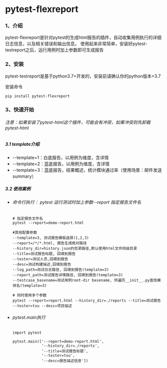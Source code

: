 # pytest-flexreport

### 1、介绍
pytest-flexreport是针对pytest的生成html报告的插件，自动收集用例执行的详细日志信息，以及相关错误和输出信息。
使用起来非常简单，安装好pytest-testreport之后，运行用例时加上参数即可生成报告   

### 2、安装

pytest-testreport是基于python3.7+开发的，安装前请确认你的python版本>3.7

安装命令

```pip install pytest-flexreport```

### 3、快速开始

###### 注意：如果安装了pytest-html这个插件，可能会有冲突，如果冲突则先卸载pytest-html

##### 3.1 template介绍
- --template=1：白底报告，以用例为维度，含详情
- --template=2：蓝底报告，以用例为维度，含详情
- --template=3：蓝底报告，结果概述，统计模块通过率（使用场景：邮件发送summary）

##### 3.2 使用案例

- ###### 命令行执行： pytest 运行测试时加上参数--report 指定报告文件名

    ```shell
    # 指定报告文件名
    pytest --report=demo-report.html
    
    #其他配置参数
    --template=3, 测试报告模板选择(1,2,3)
    --report=/*/*.html, 报告生成绝对路径
    --history_dir=history.json的目录路径,默认使用html文件同级目录
    --title=测试报告标题, 回填到报告
    --tester=测试人员,回填到报告
    --desc=测试构建描述,回填到报告
    --log_path=测试日志路径, 回填到报告(template=3)
    --report_path=测试报告详情路径, 回填到报告(template=3)
    --testcase_basename=测试用例root-dir basename, 供遍历__init__.py查找模块名(template=3)
    
    # 同时使用多个参数
    pytest --report=report.html --history_dir=./reports --title=测试报告 --tester=txu --desc=项目描述
    ```
    
- ###### pytest.main执行

    ```shell
    import pytest
    
    pytest.main(['--report=demo-report.html',
                 '--history_dir=./reports',
                 '--title=测试报告标题',
                 '--tester=txu',
                 '--desc=报告描述信息'])
    ```



